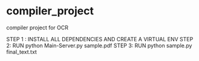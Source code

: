 # compiler_project
compiler project for OCR

STEP 1 :
        INSTALL ALL DEPENDENCIES AND CREATE A VIRTUAL ENV
 STEP 2:
        RUN python Main-Server.py sample.pdf 
 STEP 3:
        RUN python sample.py final_text.txt
                                              
